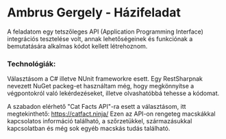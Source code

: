 # Ambrus Gergely - Házifeladat

A feladatom egy tetszőleges API (Application Programming Interface) integrációs tesztelése volt, annak lehetőségeinek és funkciónak a bemutatására alkalmas kódot kellett létrehoznom.

### Technológiák:

Választásom a C# illetve NUnit frameworkre esett. Egy RestSharpnak nevezett NuGet packeg-et használtam még, hogy megkönnyítse a végpontokról való lekérdezéseket, illetve olvashatóbbá tehesse a kódomat.

A szabadon elérhető "Cat Facts API"-ra esett a választásom, itt megtekinthető: https://catfact.ninja/
Ezen az API-on rengeteg macskákkal kapcsolatos információ található, a szőrzetükkel, származásukkal kapcsolatban és még sok egyéb macskás tudás található.
